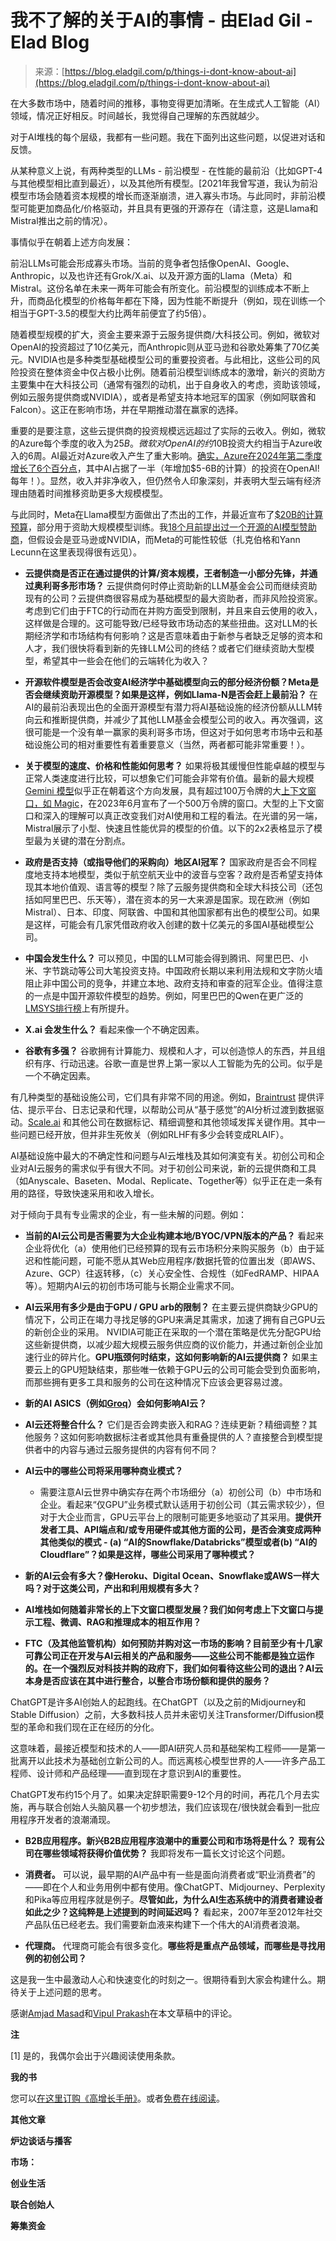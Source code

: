 <!--yml

category: 未分类

date: 2024-05-27 15:03:27

-->

# 我不了解的关于AI的事情 - 由Elad Gil - Elad Blog

> 来源：[https://blog.eladgil.com/p/things-i-dont-know-about-ai](https://blog.eladgil.com/p/things-i-dont-know-about-ai)

在大多数市场中，随着时间的推移，事物变得更加清晰。在生成式人工智能（AI）领域，情况正好相反。时间越长，我觉得自己理解的东西就越少。

对于AI堆栈的每个层级，我都有一些问题。我在下面列出这些问题，以促进对话和反馈。

从某种意义上说，有两种类型的LLMs - 前沿模型 - 在性能的最前沿（比如GPT-4与其他模型相比直到最近），以及其他所有模型。[2021年我曾写道，我认为前沿模型市场会随着资本规模的增长而逐渐崩溃，进入寡头市场。与此同时，非前沿模型可能更加商品化/价格驱动，并且具有更强的开源存在（请注意，这是Llama和Mistral推出之前的情况）。

事情似乎在朝着上述方向发展：

前沿LLMs可能会形成寡头市场。当前的竞争者包括像OpenAI、Google、Anthropic，以及也许还有Grok/X.ai、以及开源方面的Llama（Meta）和Mistral。这份名单在未来一两年可能会有所变化。前沿模型的训练成本不断上升，而商品化模型的价格每年都在下降，因为性能不断提升（例如，现在训练一个相当于GPT-3.5的模型大约比两年前便宜了约5倍）。

随着模型规模的扩大，资金主要来源于云服务提供商/大科技公司。例如，微软对OpenAI的投资超过了10亿美元，而Anthropic则从亚马逊和谷歌处筹集了70亿美元。NVIDIA也是多种类型基础模型公司的重要投资者。与此相比，这些公司的风险投资在整体资金中仅占极小比例。随着前沿模型训练成本的激增，新兴的资助方主要集中在大科技公司（通常有强烈的动机，出于自身收入的考虑，资助该领域，例如云服务提供商或NVIDIA），或者是希望支持本地冠军的国家（例如阿联酋和Falcon）。这正在影响市场，并在早期推动潜在赢家的选择。

重要的是要注意，这些云提供商的投资规模远远超过了实际的云收入。例如，微软的Azure每个季度的收入为$25B。微软对OpenAI的约$10B投资大约相当于Azure收入的6周。AI最近对Azure收入产生了重大影响。[确实，Azure在2024年第二季度增长了6个百分点](https://www.wsj.com/business/earnings/microsoft-msft-q2-earnings-report-2024-57743658)，其中AI占据了一半（年增加$5-6B的计算）的投资在OpenAI!每年！）。显然，收入并非净收入，但仍然令人印象深刻，并表明大型云端有经济理由随着时间推移资助更多大规模模型。

与此同时，Meta在Llama模型方面做出了杰出的工作，并最近宣布了[$20B的计算预算](https://www.pcmag.com/news/zuckerbergs-meta-is-spending-billions-to-buy-350000-nvidia-h100-gpus)，部分用于资助大规模模型训练。我[18个月前提出过一个开源的AI模型赞助商](https://blog.eladgil.com/p/ai-platforms-markets-and-open-source)，但假设会是亚马逊或NVIDIA，而Meta的可能性较低（扎克伯格和Yann Lecunn在这里表现得很有远见）。

+   **云提供商是否正在通过提供的计算/资本规模，王者制造一小部分先锋，并通过奥利哥多形市场？** 云提供商何时停止资助新的LLM基金会公司而继续资助现有的公司？云提供商很容易成为基础模型的最大资助者，而非风险投资家。考虑到它们由于FTC的行动而在并购方面受到限制，并且来自云使用的收入，这样做是合理的。这可能导致/已经导致市场动态的某些扭曲。这对LLM的长期经济学和市场结构有何影响？这是否意味着由于新参与者缺乏足够的资本和人才，我们很快将看到新的先锋LLM公司的终结？或者它们继续资助大型模型，希望其中一些会在他们的云端转化为收入？

+   **开源软件模型是否会改变AI经济学中基础模型向云的部分经济份额？Meta是否会继续资助开源模型？如果是这样，例如Llama-N是否会赶上最前沿？** 在AI的最前沿表现出色的全面开源模型有潜力将AI基础设施的经济份额从LLM转向云和推断提供商，并减少了其他LLM基金会模型公司的收入。再次强调，这很可能是一个没有单一赢家的奥利哥多市场，但这对于如何思考市场中云和基础设施公司的相对重要性有着重要意义（当然，两者都可能非常重要！）。

+   **关于模型的速度、价格和性能如何思考？** 如果将极其缓慢但性能卓越的模型与正常人类速度进行比较，可以想象它们可能会非常有价值。最新的最大规模[Gemini 模型](https://blog.google/technology/ai/google-gemini-next-generation-model-february-2024/)似乎正在朝着这个方向发展，具有超过100万令牌的大[上下文窗口，如 Magic](https://magic.dev/blog/ltm-1)，在2023年6月宣布了一个500万令牌的窗口。大型的上下文窗口和深入的理解可以真正改变我们对AI使用和工程的看法。在光谱的另一端，Mistral展示了小型、快速且性能优异的模型的价值。以下的2x2表格显示了模型最为关键的潜在分割点。

+   **政府是否支持（或指导他们的采购向）地区AI冠军？** 国家政府是否会不同程度地支持本地模型，类似于航空航天业中的波音与空客？政府是否希望支持体现其本地价值观、语言等的模型？除了云服务提供商和全球大科技公司（还包括如阿里巴巴、乐天等），潜在资本的另一大来源是国家。现在欧洲（例如Mistral）、日本、印度、阿联酋、中国和其他国家都有出色的模型公司。如果是这样，可能会有几家凭借政府收入创建的数十亿美元的多国AI基础模型公司。

+   **中国会发生什么？** 可以预见，中国的LLM可能会得到腾讯、阿里巴巴、小米、字节跳动等公司大笔投资支持。中国政府长期以来利用法规和文字防火墙阻止非中国公司的竞争，并建立本地、政府支持和审查的冠军企业。值得注意的一点是中国开源软件模型的趋势。例如，阿里巴巴的Qwen在更广泛的[LMSYS排行榜](https://huggingface.co/spaces/lmsys/chatbot-arena-leaderboard)上有所提升。

+   **X.ai 会发生什么？** 看起来像一个不确定因素。

+   **谷歌有多强？** 谷歌拥有计算能力、规模和人才，可以创造惊人的东西，并且组织有序、行动迅速。谷歌一直是世界上第一家以人工智能为先的公司。似乎是一个不确定因素。

有几种类型的基础设施公司，它们具有非常不同的用途。例如，[Braintrust](https://www.braintrustdata.com/) 提供评估、提示平台、日志记录和代理，以帮助公司从“基于感觉”的AI分析过渡到数据驱动。[Scale.ai](http://scale.ai) 和其他公司在数据标记、精细调整和其他领域发挥关键作用。其中一些问题已经开放，但并非生死攸关（例如RLHF有多少会转变成RLAIF）。

AI基础设施中最大的不确定性和问题与AI云堆栈及其如何演变有关。初创公司和企业对AI云服务的需求似乎有很大不同。对于初创公司来说，新的云提供商和工具（如Anyscale、Baseten、Modal、Replicate、Together等）似乎正在走一条有用的路径，导致快速采用和收入增长。

对于倾向于具有专业需求的企业，有一些未解的问题。例如：

+   **当前的AI云公司是否需要为大企业构建本地/BYOC/VPN版本的产品？** 看起来企业将优化（a）使用他们已经预算的现有云市场积分来购买服务（b）由于延迟和性能问题，可能不愿从其Web应用程序/数据托管的位置出发（即AWS、Azure、GCP）往返转移，（c）关心安全性、合规性（如FedRAMP、HIPAA等）。短期内AI云的初创市场可能与长期企业需求不同。

+   **AI云采用有多少是由于GPU / GPU arb的限制？** 在主要云提供商缺少GPU的情况下，公司正在竭力寻找足够的GPU来满足其需求，加速了拥有自己GPU云的新创企业的采用。 NVIDIA可能正在采取的一个潜在策略是优先分配GPU给这些新提供商，以减少超大规模云服务供应商的议价能力，并通过新创企业加速行业的碎片化。**GPU瓶颈何时结束，这如何影响新的AI云提供商？** 如果主要云上的GPU短缺结束，那些唯一依赖于GPU云的公司可能会受到负面影响，而那些拥有更多工具和服务的公司在这种情况下应该会更容易过渡。

+   **新的AI ASICS（例如[Groq](https://groq.com/)）会如何影响AI云？**

+   **AI云还将整合什么？** 它们是否会跨卖嵌入和RAG？连续更新？精细调整？其他服务？这如何影响数据标注者或其他具有重叠提供的人？直接整合到模型提供者中的内容与通过云服务提供的内容有何不同？

+   **AI云中的哪些公司将采用哪种商业模式？**

    +   需要注意AI云世界中确实存在两个市场细分（a）初创公司（b）中市场和企业。看起来“仅GPU”业务模式默认适用于初创公司（其云需求较少），但对于大企业而言，GPU云平台上的限制可能更多地驱动了其采用。**提供开发者工具、API端点和/或专用硬件或其他方面的公司，是否会演变成两种其他类似的模式 - (a) “AI的Snowflake/Databricks”模型或者(b) “AI的Cloudflare”？如果是这样，哪些公司采用了哪种模式？**

+   **新的AI云会有多大？像Heroku、Digital Ocean、Snowflake或AWS一样大吗？对于这类公司，产出和利用规模有多大？**

+   **AI堆栈如何随着非常长的上下文窗口模型发展？我们如何考虑上下文窗口与提示工程、微调、RAG和推理成本的相互作用？**

+   **FTC（及其他监管机构）如何预防并购对这一市场的影响？目前至少有十几家可靠公司正在开发与AI云相关的产品和服务——这些公司不能都是独立运作的。在一个强烈反对科技并购的政府下，我们如何看待这些公司的退出？AI云本身是否应该在其中进行整合，以整合市场份额和提供的服务？**

ChatGPT是许多AI创始人的起跑线。在ChatGPT（以及之前的Midjourney和Stable Diffusion）之前，大多数科技人员并未密切关注Transformer/Diffusion模型的革命和我们现在正在经历的分化。

这意味着，最接近模型和技术的人——即AI研究人员和基础架构工程师——是第一批离开以此技术为基础创立新公司的人。而远离核心模型世界的人——许多产品工程师、设计师和产品经理——直到现在才意识到AI的重要性。

ChatGPT发布约15个月了。如果决定辞职需要9-12个月的时间，再花几个月去实施，再与联合创始人头脑风暴一个初步想法，我们应该现在/很快就会看到一批应用程序开发者的浪潮涌现。

+   **B2B应用程序。新兴B2B应用程序浪潮中的重要公司和市场将是什么？** **现有公司在哪些领域将获得价值优势？** 我即将发布一篇长文讨论这个问题。

+   **消费者。** 可以说，最早期的AI产品中有一些是面向消费者或“职业消费者”的——即在个人和业务用例中都有使用。像ChatGPT、Midjourney、Perplexity和Pika等应用程序就是例子。**尽管如此，为什么AI生态系统中的消费者建设者如此之少？这纯粹是上述提到的时间延迟吗？** 看起来，2007年至2012年社交产品队伍已经老去。我们需要新血液来构建下一个伟大的AI消费者浪潮。

+   **代理商。** 代理商可能会有很多变化。**哪些将是重点产品领域，而哪些是寻找用例的初创公司？**

这是我一生中最激动人心和快速变化的时刻之一。很期待看到大家会构建什么。期待关于上述问题的思考。

感谢[Amjad Masad](https://twitter.com/amasad)和[Vipul Prakash](https://twitter.com/vipulved)在本文草稿中的评论。

**注**

[1] 是的，我偶尔会出于兴趣阅读使用条款。

**我的书**

您可以[在这里订购《高增长手册》](https://www.amazon.com/High-Growth-Handbook-Elad-Gil/dp/1732265100/)。或者[免费在线阅读](https://growth.eladgil.com/)。

**其他文章**

**炉边谈话与播客**

**市场：**

**创业生活**

**联合创始人**

**筹集资金**
